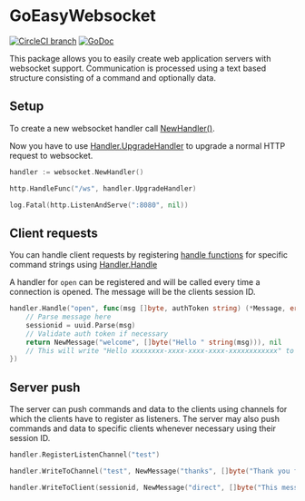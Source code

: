 GoEasyWebsocket
===============

[![CircleCI branch](https://img.shields.io/circleci/project/github/FossoresLP/go-easy-websocket/master.svg?style=flat-square)](https://circleci.com/gh/FossoresLP/go-easy-websocket)
[![GoDoc](https://img.shields.io/badge/style-reference-blue.svg?longCache=true&style=flat-square&label=GoDoc)](https://godoc.org/github.com/FossoresLP/go-easy-websocket)

This package allows you to easily create web application servers with websocket support.
Communication is processed using a text based structure consisting of a command and optionally data.

Setup
-----

To create a new websocket handler call [NewHandler()](https://godoc.org/github.com/FossoresLP/go-easy-websocket#NewHandler).

Now you have to use [Handler.UpgradeHandler](https://godoc.org/github.com/FossoresLP/go-easy-websocket#Handler.#Handler.UpgradeHandler) to upgrade a normal HTTP request to websocket.

```go
handler := websocket.NewHandler()

http.HandleFunc("/ws", handler.UpgradeHandler)

log.Fatal(http.ListenAndServe(":8080", nil))
```

Client requests
---------------

You can handle client requests by registering [handle functions](https://godoc.org/github.com/FossoresLP/go-easy-websocket#HandleFunc) for specific command strings using [Handler.Handle](https://godoc.org/github.com/FossoresLP/go-easy-websocket#Handler.Handle)

A handler for `open` can be registered and will be called every time a connection is opened. The message will be the clients session ID.

```go
handler.Handle("open", func(msg []byte, authToken string) (*Message, error) {
	// Parse message here
	sessionid = uuid.Parse(msg)
	// Validate auth token if necessary
	return NewMessage("welcome", []byte("Hello " string(msg))), nil
	// This will write "Hello xxxxxxxx-xxxx-xxxx-xxxx-xxxxxxxxxxxx" to the client using the command "welcome"
})
```

Server push
-----------

The server can push commands and data to the clients using channels for which the clients have to register as listeners. The server may also push commands and data to specific clients whenever necessary using their session ID.

```go
handler.RegisterListenChannel("test")

handler.WriteToChannel("test", NewMessage("thanks", []byte("Thank you for listening!")))

handler.WriteToClient(sessionid, NewMessage("direct", []byte("This message is only sent to a single client")))
```
